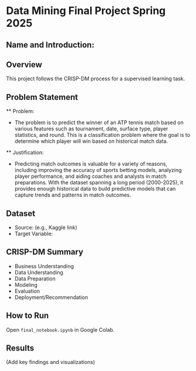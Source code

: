 # Data Mining Final Project Spring 2025

## Name and Introduction:

## Overview
This project follows the CRISP-DM process for a supervised learning task.

## Problem Statement
** Problem:
* The problem is to predict the winner of an ATP tennis match based on various features such as tournament, date, surface type, player statistics, and round. This is a classification problem where the goal is to determine which player will win based on historical match data.

** Justification:
* Predicting match outcomes is valuable for a variety of reasons, including improving the accuracy of sports betting models, analyzing player performance, and aiding coaches and analysts in match preparations. With the dataset spanning a long period (2000-2025), it provides enough historical data to build predictive models that can capture trends and patterns in match outcomes.

## Dataset
- Source: (e.g., Kaggle link)
- Target Variable: 

## CRISP-DM Summary
- Business Understanding
- Data Understanding
- Data Preparation
- Modeling
- Evaluation
- Deployment/Recommendation

## How to Run
Open `final_notebook.ipynb` in Google Colab.

## Results
(Add key findings and visualizations)
